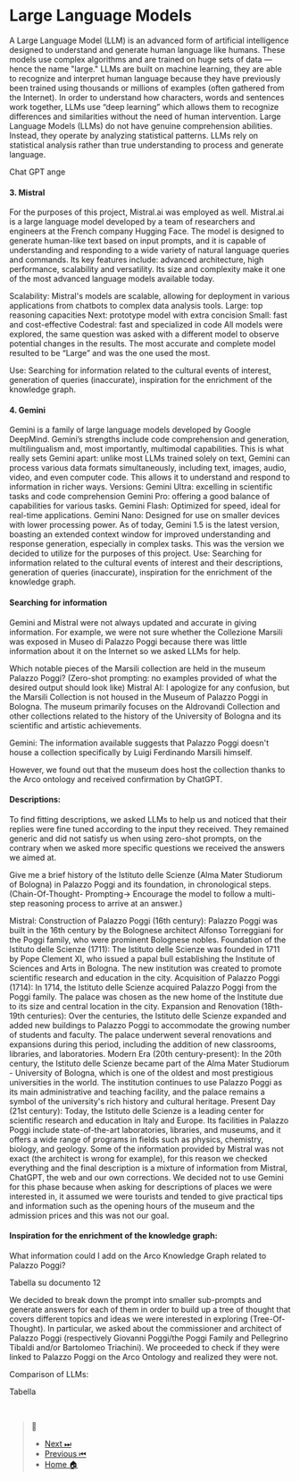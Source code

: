 # Large Language Models

A Large Language Model (LLM) is an advanced form of artificial intelligence designed to understand and generate human language like humans. These models use complex algorithms and are trained on huge sets of data — hence the name "large." LLMs are built on machine learning, they are able to recognize and interpret human language because they have previously been trained using thousands or millions of examples (often gathered from the Internet). In order to understand how characters, words and sentences work together, LLMs use “deep learning” which allows them to recognize differences and similarities without the need of human intervention.
Large Language Models (LLMs) do not have genuine comprehension abilities. Instead, they operate by analyzing statistical patterns. LLMs rely on statistical analysis rather than true understanding to process and generate language.

Chat GPT ange


#### 3. Mistral

For the purposes of this project, Mistral.ai was employed as well. Mistral.ai is a large language model developed by a team of researchers and engineers at the French company Hugging Face. The model is designed to generate human-like text based on input prompts, and it is capable of understanding and responding to a wide variety of natural language queries and commands. Its key features include: advanced architecture, high performance, scalability and versatility. Its size and complexity make it one of the most advanced language models available today.

Scalability: 
Mistral's models are scalable, allowing for deployment in various applications from chatbots to complex data analysis tools.
Large: top reasoning capacities
Next: prototype model with extra concision
Small: fast and cost-effective
Codestral: fast and specialized in code
All models were explored, the same question was asked with a different model to observe potential changes in the results. The most accurate and complete model resulted to be “Large” and was the one used the most. 

Use:
Searching for information related to the cultural events of interest, generation of queries (inaccurate), inspiration for the enrichment of the knowledge graph. 

#### 4. Gemini
Gemini is a family of large language models developed by Google DeepMind. Gemini’s strengths include code comprehension and generation, multilingualism and, most importantly, multimodal capabilities. This is what really sets Gemini apart: unlike most LLMs trained solely on text, Gemini can process various data formats simultaneously, including text, images, audio, video, and even computer code. This allows it to understand and respond to information in richer ways.
Versions: 
Gemini Ultra: excelling in scientific tasks and code comprehension
Gemini Pro: offering a good balance of capabilities for various tasks.
Gemini Flash: Optimized for speed, ideal for real-time applications.
Gemini Nano: Designed for use on smaller devices with lower processing power.
As of today, Gemini 1.5 is the latest version, boasting an extended context window for improved understanding and response generation, especially in complex tasks. This was the version we decided to utilize for the purposes of this project. 
Use:
Searching for information related to the cultural events of interest and their descriptions, generation of queries (inaccurate), inspiration for the enrichment of the knowledge graph. 

#### Searching for information  
Gemini and Mistral were not always updated and accurate in giving information. For example, we were not sure whether the Collezione Marsili was exposed in Museo di Palazzo Poggi because there was little information about it on the Internet so we asked LLMs for help. 

Which notable pieces of the Marsili collection are held in the museum Palazzo Poggi? (Zero-shot prompting: no examples provided of what the desired output should look like) 
Mistral AI: I apologize for any confusion, but the Marsili Collection is not housed in the Museum of Palazzo Poggi in Bologna. The museum primarily focuses on the Aldrovandi Collection and other collections related to the history of the University of Bologna and its scientific and artistic achievements.

Gemini: The information available suggests that Palazzo Poggi doesn't house a collection specifically by Luigi Ferdinando Marsili himself.

However, we found out that the museum does host the collection thanks to the Arco ontology and received confirmation by ChatGPT. 

#### Descriptions:
To find fitting descriptions, we asked LLMs to help us and noticed that their replies were fine tuned according to the input they received. They remained generic and did not satisfy us when using zero-shot prompts, on the contrary when we asked more specific questions we received the answers we aimed at. 

Give me a brief history of the Istituto delle Scienze (Alma Mater Studiorum of Bologna) in Palazzo Poggi and its foundation, in chronological steps. (Chain-Of-Thought-  Prompting-> Encourage the model to follow a multi-step reasoning process to arrive at an answer.)

Mistral: 
Construction of Palazzo Poggi (16th century): Palazzo Poggi was built in the 16th century by the Bolognese architect Alfonso Torreggiani for the Poggi family, who were prominent Bolognese nobles.
Foundation of the Istituto delle Scienze (1711): The Istituto delle Scienze was founded in 1711 by Pope Clement XI, who issued a papal bull establishing the Institute of Sciences and Arts in Bologna. The new institution was created to promote scientific research and education in the city.
Acquisition of Palazzo Poggi (1714): In 1714, the Istituto delle Scienze acquired Palazzo Poggi from the Poggi family. The palace was chosen as the new home of the Institute due to its size and central location in the city.
Expansion and Renovation (18th-19th centuries): Over the centuries, the Istituto delle Scienze expanded and added new buildings to Palazzo Poggi to accommodate the growing number of students and faculty. The palace underwent several renovations and expansions during this period, including the addition of new classrooms, libraries, and laboratories.
Modern Era (20th century-present): In the 20th century, the Istituto delle Scienze became part of the Alma Mater Studiorum - University of Bologna, which is one of the oldest and most prestigious universities in the world. The institution continues to use Palazzo Poggi as its main administrative and teaching facility, and the palace remains a symbol of the university's rich history and cultural heritage.
Present Day (21st century): Today, the Istituto delle Scienze is a leading center for scientific research and education in Italy and Europe. Its facilities in Palazzo Poggi include state-of-the-art laboratories, libraries, and museums, and it offers a wide range of programs in fields such as physics, chemistry, biology, and geology.
Some of the information provided by Mistral was not exact (the architect is wrong for example), for this reason we checked everything and the final description is a mixture of information from Mistral, ChatGPT, the web and our own corrections. 
We decided not to use Gemini for this phase because when asking for descriptions of places we were interested in, it assumed we were tourists and tended to give practical tips and information such as the opening hours of the museum and the admission prices and this was not our goal.


#### Inspiration for the enrichment of the knowledge graph:

What information could I add on the Arco Knowledge Graph related to Palazzo Poggi? 

Tabella su documento 12

We decided to break down the prompt into smaller sub-prompts and generate answers for each of them in order to build up a tree of thought that covers different topics and ideas we were interested in exploring (Tree-Of-Thought). In particular, we asked about the commissioner and architect of Palazzo Poggi (respectively Giovanni Poggi/the Poggi Family and Pellegrino Tibaldi and/or Bartolomeo Triachini). We proceeded to check if they were linked to Palazzo Poggi on the Arco Ontology and realized they were not.

Comparison of LLMs:

Tabella

<br />

> 🧭
> - [Next ⏭](Conclusion.md)
> - [Previous ⏮](Museo-Della-Specola.md)
> - [Home 🏠](index.md) 
